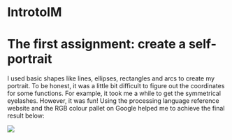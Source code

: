 # IntrotoIM

# The first assignment: create a self-portrait

I used basic shapes like lines, ellipses, rectangles and arcs to create my portrait. To be honest, it was a little bit difficult to figure out the coordinates for some functions. For example, it took me a while to get the symmetrical eyelashes. However, it was fun! Using the processing language reference website and the RGB colour pallet on Google helped me to achieve the final result below:

![](portrait_aiya) 
